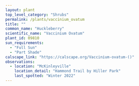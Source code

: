 ```yaml
---
layout: plant                                                              
top_level_category: "Shrubs"
permalink: /plants/vaccinium_ovatum
title: ""
common_name: "Huckleberry" 
scientific_name: "Vaccinium Ovatum"
plant_id: 09810
sun_requirements:
  - "Full Sun"
  - "Part Shade"
calscape_link: "https://calscape.org/Vaccinium-ovatum-()"
observations: 
  - location: "McKinleyville"
    location_detail: "Hammond Trail by Hiller Park" 
    last_spotted: "Winter 2022"
---
```



